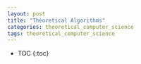 ```yaml
---
layout: post
title: "Theoretical Algorithms"
categories: theoretical_computer_science
tags: theoretical_computer_science
---
```


* TOC
{:toc}


